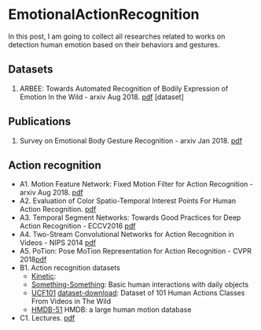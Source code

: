 # EmotionalActionRecognition
In this post, I am going to collect all researches related to works on detection human emotion based on their behaviors and gestures.
## Datasets
1. ARBEE:  Towards  Automated  Recognition  of  Bodily Expression of Emotion In the Wild - arxiv Aug 2018. [pdf](https://arxiv.org/pdf/1808.09568.pdf) [dataset]
## Publications
1. Survey on Emotional Body Gesture Recognition - arxiv Jan 2018. [pdf](https://arxiv.org/pdf/1801.07481.pdf)
## Action recognition
* A1. Motion Feature Network: Fixed Motion Filter for Action Recognition - arxiv Aug 2018. [pdf](https://arxiv.org/pdf/1807.10037.pdf)
* A2. Evaluation of Color Spatio-Temporal Interest Points For Human Action Recognition. [pdf](https://staff.fnwi.uva.nl/th.gevers/pub/GeversTIP14-1.pdf)
* A3. Temporal Segment Networks: Towards Good Practices for Deep Action Recognition - ECCV2016 [pdf](https://arxiv.org/pdf/1608.00859.pdf)
* A4. Two-Stream Convolutional Networks for Action Recognition in Videos - NIPS 2014 [pdf](https://papers.nips.cc/paper/5353-two-stream-convolutional-networks-for-action-recognition-in-videos.pdf)
* A5. PoTion: Pose MoTion Representation for Action Recognition - CVPR 2018[pdf](https://hal.inria.fr/hal-01764222/document)
* B1. Action recognition datasets 
  - [Kinetic](https://deepmind.com/research/open-source/open-source-datasets/kinetics/): 
  - [Something-Something](https://20bn.com/datasets/something-something): Basic human interactions with daily objects
  - [UCF101](https://arxiv.org/pdf/1212.0402.pdf) [dataset-download](http://crcv.ucf.edu/data/UCF101.php): Dataset of 101 Human Actions Classes From Videos in The Wild
  - [HMDB-51](http://serre-lab.clps.brown.edu/resource/hmdb-a-large-human-motion-database/) HMDB: a large human motion database
* C1. Lectures. [pdf](http://6.869.csail.mit.edu/fa17/lecture/lecture23activity_recognition.pdf)
